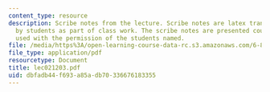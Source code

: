 ```yaml
---
content_type: resource
description: Scribe notes from the lecture. Scribe notes are latex transcriptions
  by students as part of class work. The scribe notes are presented courtesy of and
  used with the permission of the students named.
file: /media/https%3A/open-learning-course-data-rc.s3.amazonaws.com/6-876j-advanced-topics-in-cryptography-spring-2003/dbfadb44f693a85adb70336676183355_lec021203.pdf
file_type: application/pdf
resourcetype: Document
title: lec021203.pdf
uid: dbfadb44-f693-a85a-db70-336676183355
---
```

